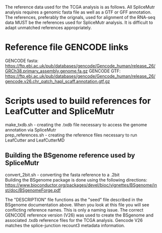 The reference data used for the TCGA analysis is as follows. All SpliceMutr analysis requires a genomic fasta file as well as a GTF or GFF annotation. The references, preferably the orignals, used for alignment of the RNA-seq data MUST be the references used for SpliceMutr analysis. It is difficult to adapt unmatched references appropriately.

# Reference file GENCODE links

GENCODE fasta: <https://ftp.ebi.ac.uk/pub/databases/gencode/Gencode_human/release_26/GRCh38.primary_assembly.genome.fa.gz> GENCODE GTF: <https://ftp.ebi.ac.uk/pub/databases/gencode/Gencode_human/release_26/gencode.v26.chr_patch_hapl_scaff.annotation.gtf.gz>

# Scripts used to build references for LeafCutter and SpliceMutr

make_txdb.sh - creating the .txdb file necessary to access the genome annotation via SpliceMutr\
prep_references.sh - creating the reference files necessary to run LeafCutter and LeafCutterMD

## Building the BSgenome reference used by SpliceMutr

convert_2bit.sh - converting the fasta reference to a .2bit\
Building the BSgenome package is done using the following directions: <https://www.bioconductor.org/packages/devel/bioc/vignettes/BSgenome/inst/doc/BSgenomeForge.pdf>

The "DESCRIPTION" file functions as the "seed" file described in the BSgenome documentation above. When you look at this file you will see conflicting reference names. This is only a naming issue. The correct GENCODE reference version (V26) was used to create the BSgenome and associated .txdb reference files for the TCGA analysis. Gencode V26 matches the splice-junction recount3 metadata information.
